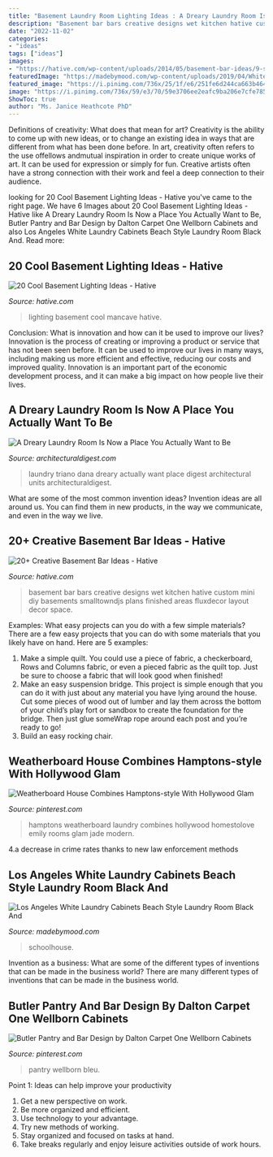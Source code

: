 ```yaml
---
title: "Basement Laundry Room Lighting Ideas : A Dreary Laundry Room Is Now A Place You Actually Want To Be"
description: "Basement bar bars creative designs wet kitchen hative custom mini diy basements smalltowndjs plans finished areas fluxdecor layout decor space"
date: "2022-11-02"
categories:
- "ideas"
tags: ["ideas"]
images:
- "https://hative.com/wp-content/uploads/2014/05/basement-bar-ideas/9-small-basement-bar.jpg"
featuredImage: "https://madebymood.com/wp-content/uploads/2019/04/White-Roman-Shade-And-Bridge-Faucet-Black-And-White-Faucet-Bridge-Floating-Wood-Shelves-Glass-Schoolhouse-Lights-PATTERNED-FLOOR-TILE-Roman-Shade-600x900.jpg"
featured_image: "https://i.pinimg.com/736x/25/1f/e6/251fe6d244ca663b464d3966ad6eb944.jpg"
image: "https://i.pinimg.com/736x/59/e3/70/59e3706ee2eafc9ba206e7cfe785c914.jpg"
ShowToc: true
author: "Ms. Janice Heathcote PhD"
---
```



Definitions of creativity: What does that mean for art?
Creativity is the ability to come up with new ideas, or to change an existing idea in ways that are different from what has been done before. In art, creativity often refers to the use offellows andmutual inspiration in order to create unique works of art. It can be used for expression or simply for fun. Creative artists often have a strong connection with their work and feel a deep connection to their audience.

	

		
looking for 20 Cool Basement Lighting Ideas - Hative you've came to the right page. We have 6 Images about 20 Cool Basement Lighting Ideas - Hative like A Dreary Laundry Room Is Now a Place You Actually Want to Be, Butler Pantry and Bar Design by Dalton Carpet One Wellborn Cabinets and also Los Angeles White Laundry Cabinets Beach Style Laundry Room Black And. Read more:
		
    
## 20 Cool Basement Lighting Ideas - Hative

<img loading=lazy src="https://hative.com/wp-content/uploads/2014/05/basement-lighting-ideas/17-mancave-lighting.jpg" onerror="this.onerror=null;this.src='https://tse4.mm.bing.net/th?id=OIP.Lv5P2XWwy28z3Ls7FBCDywHaJ4&amp;pid=15.1';" alt="20 Cool Basement Lighting Ideas - Hative">

_Source: hative.com_

>lighting basement cool mancave hative. 

	

Conclusion: What is innovation and how can it be used to improve our lives?
Innovation is the process of creating or improving a product or service that has not been seen before. It can be used to improve our lives in many ways, including making us more efficient and effective, reducing our costs and improved quality. Innovation is an important part of the economic development process, and it can make a big impact on how people live their lives.

    
## A Dreary Laundry Room Is Now A Place You Actually Want To Be

<img loading=lazy src="http://media.architecturaldigest.com/photos/595e8a370f3eb15612a628b1/master/pass/dana-triano-laundry-room-makeover-08.jpg" onerror="this.onerror=null;this.src='https://tse1.mm.bing.net/th?id=OIP.hnxSY6H8ZTDuLqMzwdN96QHaJ9&amp;pid=15.1';" alt="A Dreary Laundry Room Is Now a Place You Actually Want to Be">

_Source: architecturaldigest.com_

>laundry triano dana dreary actually want place digest architectural units architecturaldigest. 

	

What are some of the most common invention ideas?
Invention ideas are all around us. You can find them in new products, in the way we communicate, and even in the way we live.

    
## 20+ Creative Basement Bar Ideas - Hative

<img loading=lazy src="https://hative.com/wp-content/uploads/2014/05/basement-bar-ideas/9-small-basement-bar.jpg" onerror="this.onerror=null;this.src='https://tse3.mm.bing.net/th?id=OIP.19PZjY44M4N9-LOTKxJ0WwHaLH&amp;pid=15.1';" alt="20+ Creative Basement Bar Ideas - Hative">

_Source: hative.com_

>basement bar bars creative designs wet kitchen hative custom mini diy basements smalltowndjs plans finished areas fluxdecor layout decor space. 

	

Examples: What easy projects can you do with a few simple materials?
There are a few easy projects that you can do with some materials that you likely have on hand. Here are 5 examples:
1. Make a simple quilt. You could use a piece of fabric, a checkerboard, Rows and Columns fabric, or even a pieced fabric as the quilt top. Just be sure to choose a fabric that will look good when finished! 
2. Make an easy suspension bridge. This project is simple enough that you can do it with just about any material you have lying around the house. Cut some pieces of wood out of lumber and lay them across the bottom of your child’s play fort or sandbox to create the foundation for the bridge. Then just glue someWrap rope around each post and you’re ready to go! 
3. Build an easy rocking chair.

    
## Weatherboard House Combines Hamptons-style With Hollywood Glam

<img loading=lazy src="https://i.pinimg.com/736x/59/e3/70/59e3706ee2eafc9ba206e7cfe785c914.jpg" onerror="this.onerror=null;this.src='https://tse1.mm.bing.net/th?id=OIP.2Fz5JFe7hLJ_mQXUQloDOgHaKk&amp;pid=15.1';" alt="Weatherboard House Combines Hamptons-style With Hollywood Glam">

_Source: pinterest.com_

>hamptons weatherboard laundry combines hollywood homestolove emily rooms glam jade modern. 

	

4.a decrease in crime rates thanks to new law enforcement methods

    
## Los Angeles White Laundry Cabinets Beach Style Laundry Room Black And

<img loading=lazy src="https://madebymood.com/wp-content/uploads/2019/04/White-Roman-Shade-And-Bridge-Faucet-Black-And-White-Faucet-Bridge-Floating-Wood-Shelves-Glass-Schoolhouse-Lights-PATTERNED-FLOOR-TILE-Roman-Shade-600x900.jpg" onerror="this.onerror=null;this.src='https://tse2.mm.bing.net/th?id=OIP.GJGPfBZh_le_WufEwoL1DAHaLH&amp;pid=15.1';" alt="Los Angeles White Laundry Cabinets Beach Style Laundry Room Black And">

_Source: madebymood.com_

>schoolhouse. 

	

Invention as a business: What are some of the different types of inventions that can be made in the business world?
There are many different types of inventions that can be made in the business world.

    
## Butler Pantry And Bar Design By Dalton Carpet One Wellborn Cabinets

<img loading=lazy src="https://i.pinimg.com/736x/25/1f/e6/251fe6d244ca663b464d3966ad6eb944.jpg" onerror="this.onerror=null;this.src='https://tse3.mm.bing.net/th?id=OIP.OTmCVsAz7MsWo1ZCmxOmnQHaOD&amp;pid=15.1';" alt="Butler Pantry and Bar Design by Dalton Carpet One Wellborn Cabinets">

_Source: pinterest.com_

>pantry wellborn bleu. 

	

Point 1: Ideas can help improve your productivity
1. Get a new perspective on work.
2. Be more organized and efficient.
3. Use technology to your advantage.
4. Try new methods of working.
5. Stay organized and focused on tasks at hand.
6. Take breaks regularly and enjoy leisure activities outside of work hours.

